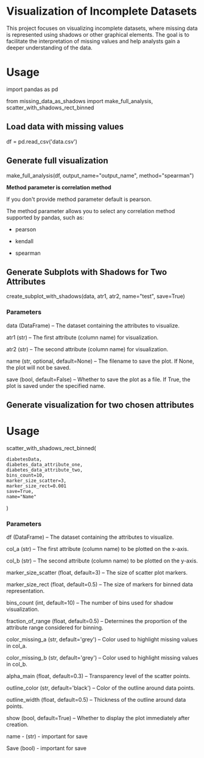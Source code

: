 # **Visualization of Incomplete Datasets** #
This project focuses on visualizing incomplete datasets, where missing data is represented using shadows or other graphical elements. The goal is to facilitate the interpretation of missing values and help analysts gain a deeper understanding of the data.
# **Usage** #
import pandas as pd

from missing_data_as_shadows import make_full_analysis, scatter_with_shadows_rect_binned

## Load data with missing values
df = pd.read_csv('data.csv')

## Generate full visualization
make_full_analysis(df, output_name="output_name", method="spearman")

**Method parameter is correlation method**

If you don't provide method parameter default is pearson.

The method parameter allows you to select any correlation method supported by pandas, such as:

- pearson

- kendall

- spearman

## Generate Subplots with Shadows for Two Attributes

 create_subplot_with_shadows(data, atr1, atr2, name="test", save=True)

### Parameters 

data (DataFrame) – The dataset containing the attributes to visualize.

atr1 (str) – The first attribute (column name) for visualization.

atr2 (str) – The second attribute (column name) for visualization.

name (str, optional, default=None) – The filename to save the plot. If None, the plot will not be saved.

save (bool, default=False) – Whether to save the plot as a file. If True, the plot is saved under the specified name.

## Generate visualization for two chosen attributes

# Usage

scatter_with_shadows_rect_binned(

    diabetesData,
    diabetes_data_attribute_one, 
    diabetes_data_attribute_two,
    bins_count=10,
    marker_size_scatter=3,
    marker_size_rect=0.001
    save=True,
    name="Name"
)
### Parameters
df (DataFrame) – The dataset containing the attributes to visualize.

col_a (str) – The first attribute (column name) to be plotted on the x-axis.

col_b (str) – The second attribute (column name) to be plotted on the y-axis.

marker_size_scatter (float, default=3) – The size of scatter plot markers.

marker_size_rect (float, default=0.5) – The size of markers for binned data representation.

bins_count (int, default=10) – The number of bins used for shadow visualization.

fraction_of_range (float, default=0.5) – Determines the proportion of the attribute range considered for binning.

color_missing_a (str, default='grey') – Color used to highlight missing values in col_a.

color_missing_b (str, default='grey') – Color used to highlight missing values in col_b.

alpha_main (float, default=0.3) – Transparency level of the scatter points.

outline_color (str, default='black') – Color of the outline around data points.

outline_width (float, default=0.5) – Thickness of the outline around data points.

show (bool, default=True) – Whether to display the plot immediately after creation.

name - (str) - important for save

Save (bool) - important for save
